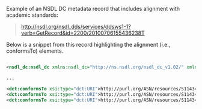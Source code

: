Example of an NSDL DC metadata record that includes alignment with academic standards:

> http://nsdl.org/nsdl_dds/services/ddsws1-1?verb=GetRecord&id=2200/20100706155436238T

Below is a snippet from this record highlighting the alignment (i.e., conformsTo) elements.

```xml

<nsdl_dc:nsdl_dc xmlns:nsdl_dc="http://ns.nsdl.org/nsdl_dc_v1.02/" xmlns:dc="http://purl.org/dc/elements/1.1/" xmlns:dct="http://purl.org/dc/terms/" xmlns:ieee="http://www.ieee.org/xsd/LOMv1p0" xmlns:xsi="http://www.w3.org/2001/XMLSchema-instance" schemaVersion="1.02.020" xsi:schemaLocation="http://ns.nsdl.org/nsdl_dc_v1.02/ http://ns.nsdl.org/schemas/nsdl_dc/nsdl_dc_v1.02.xsd">

...

<dct:conformsTo xsi:type="dct:URI">http://purl.org/ASN/resources/S1143426</dct:conformsTo>
<dct:conformsTo xsi:type="dct:URI">http://purl.org/ASN/resources/S1143460</dct:conformsTo>
<dct:conformsTo xsi:type="dct:URI">http://purl.org/ASN/resources/S1143462</dct:conformsTo>

```